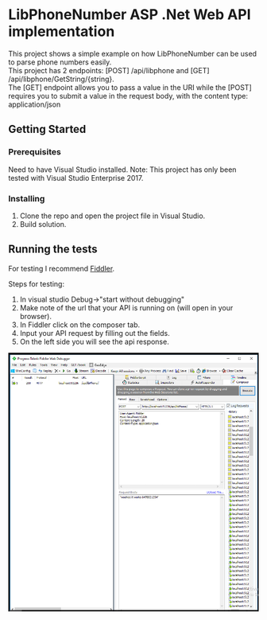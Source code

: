# LibPhoneNumber ASP .Net Web API implementation

This project shows a simple example on how LibPhoneNumber can be used to parse phone numbers easily.   
This project has 2 endpoints: [POST] /api/libphone and [GET] /api/libphone/GetString/{string}.   
The [GET] endpoint allows you to pass a value in the URI while the [POST] requires you to submit a value in the request body, with the content type: application/json   
## Getting Started

### Prerequisites

Need to have Visual Studio installed. Note: This project has only been tested with Visual Studio Enterprise 2017.

### Installing

1. Clone the repo and open the project file in Visual Studio.    
2. Build solution.   

## Running the tests

For testing I recommend [Fiddler](https://www.telerik.com/fiddler).    

Steps for testing:   

1. In visual studio Debug->"start without debugging"   
2. Make note of the url that your API is running on (will open in your browser).   
3. In Fiddler click on the composer tab.   
4. Input your API request by filling out the fields.   
5. On the left side you will see the api response.   

![Example in fiddler](libphonefiddler.PNG)
